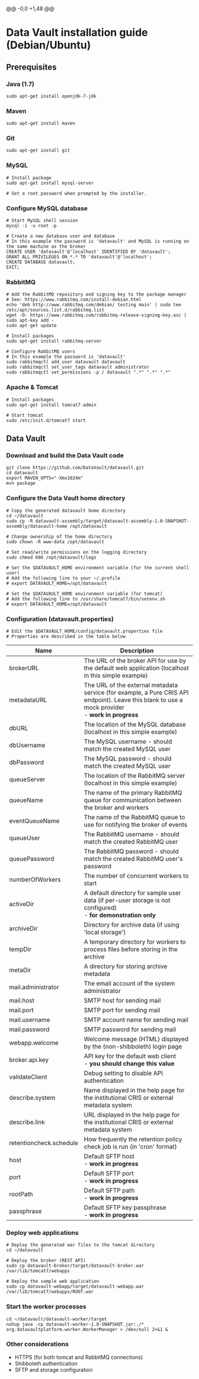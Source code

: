 @@ -0,0 +1,48 @@
# Data Vault installation guide (Debian/Ubuntu)

## Prerequisites

### Java (1.7)
```
sudo apt-get install openjdk-7-jdk
```

### Maven
```
sudo apt-get install maven
```

### Git
```
sudo apt-get install git
```

### MySQL
```
# Install package
sudo apt-get install mysql-server

# Set a root password when prompted by the installer.
```

### Configure MySQL database
```
# Start MySQL shell session
mysql -i -u root -p

# Create a new database user and database
# In this example the password is 'datavault' and MySQL is running on the same machine as the broker
CREATE USER 'datavault'@'localhost' IDENTIFIED BY 'datavault';
GRANT ALL PRIVILEGES ON *.* TO 'datavault'@'localhost';
CREATE DATABASE datavault;
EXIT;
```

### RabbitMQ
```
# Add the RabbitMQ repository and signing key to the package manager
# See: https://www.rabbitmq.com/install-debian.html
echo 'deb http://www.rabbitmq.com/debian/ testing main' | sudo tee /etc/apt/sources.list.d/rabbitmq.list
wget -O- https://www.rabbitmq.com/rabbitmq-release-signing-key.asc | sudo apt-key add -
sudo apt-get update

# Install packages
sudo apt-get install rabbitmq-server

# Configure RabbitMQ users
# In this example the password is 'datavault'
sudo rabbitmqctl add_user datavault datavault
sudo rabbitmqctl set_user_tags datavault administrator
sudo rabbitmqctl set_permissions -p / datavault ".*" ".*" ".*"
```

### Apache & Tomcat
```
# Install packages
sudo apt-get install tomcat7-admin

# Start tomcat
sudo /etc/init.d/tomcat7 start
```

## Data Vault

### Download and build the Data Vault code
```
git clone https://github.com/DataVault/datavault.git
cd datavault
export MAVEN_OPTS="-Xmx1024m"
mvn package
```

### Configure the Data Vault home directory
```
# Copy the generated datavault home directory
cd ~/datavault
sudo cp -R datavault-assembly/target/datavault-assembly-1.0-SNAPSHOT-assembly/datavault-home /opt/datavault

# Change ownership of the home directory
sudo chown -R www-data /opt/datavault

# Set read/write permissions on the logging directory
sudo chmod 666 /opt/datavault/logs

# Set the $DATAVAULT_HOME environment variable (for the current shell user)
# Add the following line to your ~/.profile
# export DATAVAULT_HOME=/opt/datavault

# Set the $DATAVAULT_HOME environment variable (for tomcat)
# Add the following line to /usr/share/tomcat7/bin/setenv.sh
# export DATAVAULT_HOME=/opt/datavault
```

### Configuration (datavault.properties)
```
# Edit the $DATAVAULT_HOME/config/datavault.properties file
# Properties are described in the table below
```

| Name | Description |
| ------------- | ------------- |
| brokerURL  | The URL of the broker API for use by the default web application (localhost in this simple example) |
| metadataURL | The URL of the external metadata service (for example, a Pure CRIS API endpoint). Leave this blank to use a mock provider <br> - **work in progress** |
| dbURL | The location of the MySQL database (localhost in this simple example) |
| dbUsername | The MySQL username - should match the created MySQL user |
| dbPassword | The MySQL password - should match the created MySQL user |
| queueServer | The location of the RabbitMQ server (localhost in this simple example) |
| queueName | The name of the primary RabbitMQ queue for communication between the broker and workers |
| eventQueueName | The name of the RabbitMQ queue to use for notifying the broker of events |
| queueUser | The RabbitMQ username - should match the created RabbitMQ user |
| queuePassword | The RabbitMQ password - should match the created RabbitMQ user's password |
| numberOfWorkers | The number of concurrent workers to start |
| activeDir | A default directory for sample user data (if per-user storage is not configured) <br> - **for demonstration only** |
| archiveDir | Directory for archive data (if using 'local storage') |
| tempDir | A temporary directory for workers to process files before storing in the archive |
| metaDir | A directory for storing archive metadata |
| mail.administrator | The email account of the system administrator |
| mail.host | SMTP host for sending mail |
| mail.port | SMTP port for sending mail |
| mail.username | SMTP account name for sending mail |
| mail.password | SMTP password for sending mail |
| webapp.welcome | Welcome message (HTML) displayed by the (non-shibboleth) login page |
| broker.api.key | API key for the default web client <br> - **you should change this value** |
| validateClient | Debug setting to disable API authentication |
| describe.system | Name displayed in the help page for the institutional CRIS or external metadata system |
| describe.link | URL displayed in the help page for the institutional CRIS or external metadata system |
| retentioncheck.schedule | How frequently the retention policy check job is run (in 'cron' format) |
| host | Default SFTP host <br> - **work in progress** |
| port | Default SFTP port <br> - **work in progress** |
| rootPath | Default SFTP path <br> - **work in progress** |
| passphrase | Default SFTP key passphrase <br> - **work in progress** |

### Deploy web applications
```
# Deploy the generated war files to the tomcat directory
cd ~/datavault

# Deploy the broker (REST API)
sudo cp datavault-broker/target/datavault-broker.war /var/lib/tomcat7/webapps

# Deploy the sample web application
sudo cp datavault-webapp/target/datavault-webapp.war /var/lib/tomcat7/webapps/ROOT.war
```

### Start the worker processes
```
cd ~/datavault/datavault-worker/target
nohup java -cp datavault-worker-1.0-SNAPSHOT.jar:./* org.datavaultplatform.worker.WorkerManager > /dev/null 2>&1 &
```

### Other considerations
* HTTPS (for both tomcat and RabbitMQ connections)
* Shibboleth authentication
* SFTP and storage configuration
